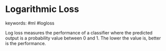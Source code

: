 Logarithmic Loss
======
keywords: #ml #logloss

Log loss measures the performance of a classifier where the predicted output is a probability value between 0 and 1. The lower the value is, better is the performance.